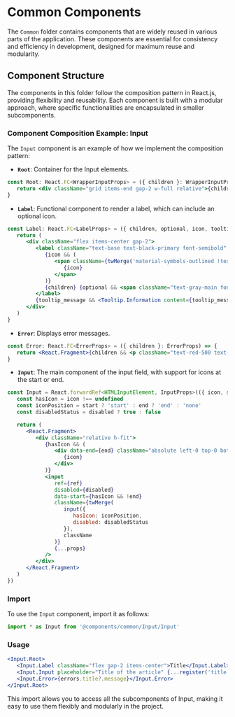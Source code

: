 # Common Components

The `Common` folder contains components that are widely reused in various parts of the application. These components are essential for consistency and efficiency in development, designed for maximum reuse and modularity.

## Component Structure

The components in this folder follow the composition pattern in React.js, providing flexibility and reusability. Each component is built with a modular approach, where specific functionalities are encapsulated in smaller subcomponents.

### Component Composition Example: Input

The `Input` component is an example of how we implement the composition pattern:

-  **`Root`**: Container for the Input elements.

```jsx
const Root: React.FC<WrapperInputProps> = ({ children }: WrapperInputProps) => {
   return <div className="grid items-end gap-2 w-full relative">{children}</div>
}
```

-  **`Label`**: Functional component to render a label, which can include an optional icon.

```jsx
const Label: React.FC<LabelProps> = ({ children, optional, icon, tooltip_message, ...props }: LabelProps) => {
   return (
      <div className="flex items-center gap-2">
         <label className="text-base text-black-primary font-semibold" {...props}>
            {icon && (
               <span className={twMerge('material-symbols-outlined !text-2xl !font-regular !text-black-primary select-none text-center rounded-md')}>
                  {icon}
               </span>
            )}
            {children} {optional && <span className="text-gray-main font-regular">(Optional)</span>}
         </label>
         {tooltip_message && <Tooltip.Information content={tooltip_message} />}
      </div>
   )
}
```

-  **`Error`**: Displays error messages.

```jsx
const Error: React.FC<ErrorProps> = ({ children }: ErrorProps) => {
   return <React.Fragment>{children && <p className="text-red-500 text-sm">{children}</p>} </React.Fragment>
}
```

-  **`Input`**: The main component of the input field, with support for icons at the start or end.

```jsx
const Input = React.forwardRef<HTMLInputElement, InputProps>(({ icon, start = icon ? true : false, end, disabled = false, className, ...props }, ref) => {
   const hasIcon = icon !== undefined
   const iconPosition = start ? 'start' : end ? 'end' : 'none'
   const disabledStatus = disabled ? true : false

   return (
      <React.Fragment>
         <div className="relative h-fit">
            {hasIcon && (
               <div data-end={end} className="absolute left-0 top-0 bottom-0 flex items-center px-3 data-[end=true]:left-auto data-[end=true]:right-0">
                  {icon}
               </div>
            )}
            <input
               ref={ref}
               disabled={disabled}
               data-start={hasIcon && !end}
               className={twMerge(
                  input({
                     hasIcon: iconPosition,
                     disabled: disabledStatus
                  }),
                  className
               )}
               {...props}
            />
         </div>
      </React.Fragment>
   )
})

```

### Import

To use the `Input` component, import it as follows:

```jsx
import * as Input from '@components/common/Input/Input'
```

### Usage

```jsx
<Input.Root>
   <Input.Label className="flex gap-2 items-center">Title</Input.Label>
   <Input.Input placeholder="Title of the article" {...register('title')} />
   <Input.Error>{errors.title?.message}</Input.Error>
</Input.Root>
```

This import allows you to access all the subcomponents of Input, making it easy to use them flexibly and modularly in the project.
